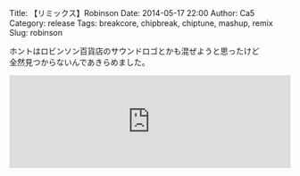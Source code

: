 Title: 【リミックス】Robinson
Date: 2014-05-17 22:00
Author: Ca5
Category: release
Tags: breakcore, chipbreak, chiptune, mashup, remix
Slug: robinson

ホントはロビンソン百貨店のサウンドロゴとかも混ぜようと思ったけど  
全然見つからないんであきらめました。

<iframe width="100%" height="166" scrolling="no" frameborder="no" src="https://w.soundcloud.com/player/?url=https%3A//api.soundcloud.com/tracks/149951755&amp;color=ff5500&amp;auto_play=false&amp;hide_related=false&amp;show_artwork=true"></iframe>
